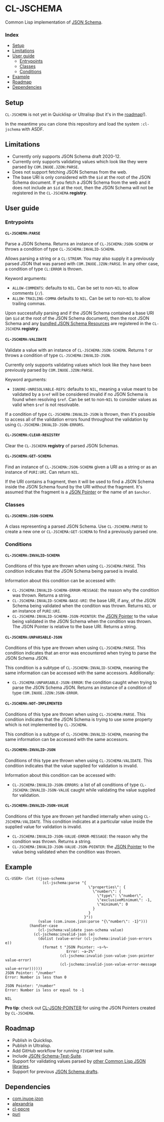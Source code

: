 # CL-JSCHEMA

Common Lisp implementation of [JSON Schema](https://json-schema.org/).

### Index

* [Setup](#setup)
* [Limitations](#limitations)
* [User guide](#user-guide)
  * [Entrypoints](#entrypoints)
  * [Classes](#classes)
  * [Conditions](#conditions)
* [Example](#example)
* [Roadmap](#setup)
* [Dependencies](#dependencies)

## Setup

`CL-JSCHEMA` is not yet in Quicklisp or Ultralisp (but it's in the
[roadmap](#roadmap)!).

In the meantime you can clone this repository and load the system `:cl-jschema`
with ASDF.

## Limitations

* Currently only supports JSON Schema draft 2020-12.
* Currently only supports validating values which look like they were parsed by
  `COM.INUOE.JZON:PARSE`.
* Does not support fetching JSON Schemas from the web.
* The base URI is only considered with the `$id` at the root of the JSON Schema
  document. If you fetch a JSON Schema from the web and it does not include an
  `$id` at the root, then the JSON Schema will not be registered in the
  `CL-JSCHEMA` **registry**.

## User guide

### Entrypoints

#### `CL-JSCHEMA:PARSE`

Parse a JSON Schema. Returns an instance of `CL-JSCHEMA:JSON-SCHEMA` or throws a
condition of type `CL-JSCHEMA:INVALID-SCHEMA`.

Allows parsing a string or a `CL:STREAM`. You may also supply it a previously
parsed JSON that was parsed with `COM.INUOE.JZON:PARSE`. In any other case, a
condition of type `CL:ERROR` is thrown.

Keyword arguments:

* `ALLOW-COMMENTS`: defaults to `NIL`. Can be set to non-`NIL` to allow comments
  (`//`).
* `ALLOW-TRAILING-COMMA` defaults to `NIL`. Can be set to non-`NIL` to allow
  trailing commas.

Upon successfully parsing and if the JSON Schema contained a base URI (an `$id`
at the root of the JSON Schema document), then the root JSON Schema and any
[bundled JSON Schema
Resources](https://json-schema.org/understanding-json-schema/structuring.html#bundling)
are registered in the `CL-JSCHEMA` **registry**.

#### `CL-JSCHEMA:VALIDATE`

Validate a value with an instance of `CL-JSCHEMA:JSON-SCHEMA`. Returns `T` or
throws a condition of type `CL-JSCHEMA:INVALID-JSON`.

Currently only supports validating values which look like they have been
previously parsed by `COM.INUOE.JZON:PARSE`.

Keyword arguments:

* `IGNORE-UNRESOLVABLE-REFS`: defaults to `NIL`, meaning a value meant to be
  validated by a `$ref` will be considered invalid if no JSON Schema is found
  when resolving `$ref`. Can be set to non-`NIL` to consider values as valid
  when `$ref` is not resolvable.

If a condition of type `CL-JSCHEMA:INVALID-JSON` is thrown, then it's possible
to access all of the validation errors found throughout the validation by using
`CL-JSCHEMA:INVALID-JSON-ERRORS`.

#### `CL-JSCHEMA:CLEAR-REGISTRY`

Clear the `CL-JSCHEMA` **registry** of parsed JSON Schemas.

#### `CL-JSCHEMA:GET-SCHEMA`

Find an instance of `CL-JSCHEMA:JSON-SCHEMA` given a URI as a string or as an
instance of `PURI:URI`. Can return `NIL`.

If the URI contains a fragment, then it will be used to find a JSON Schema
inside the JSON Schema found by the URI without the fragment. It's assumed that
the fragment is a [JSON Pointer](https://www.rfc-editor.org/rfc/rfc6901) or the
name of an `$anchor`.

### Classes

#### `CL-JSCHEMA:JSON-SCHEMA`

A class representing a parsed JSON Schema. Use `CL-JSCHEMA:PARSE` to create a
new one or `CL-JSCHEMA:GET-SCHEMA` to find a previously parsed one.

### Conditions

#### `CL-JSCHEMA:INVALID-SCHEMA`

Conditions of this type are thrown when using `CL-JSCHEMA:PARSE`. This condition
indicates that the JSON Schema being parsed is invalid.

Information about this condition can be accessed with:

* `CL-JSCHEMA:INVALID-SCHEMA-ERROR-MESSAGE`: the reason why the condition was
  thrown. Returns a string.
* `CL-JSCHEMA:INVALID-SCHEMA-BASE-URI`: the base URI, if any, of the JSON Schema
  being validated when the condition was thrown. Returns `NIL` or an instance of
  `PURI:URI`.
* `CL-JSCHEMA:INVALID-SCHEMA-JSON-POINTER`: the [JSON
  Pointer](https://www.rfc-editor.org/rfc/rfc6901) to the value being validated
  in the JSON Schema when the condition was thrown. The JSON Pointer is relative
  to the base URI. Returns a string.

#### `CL-JSCHEMA:UNPARSABLE-JSON`

Conditions of this type are thrown when using `CL-JSCHEMA:PARSE`. This condition
indicates that an error was encountered when trying to parse the JSON Schema
JSON.

This condition is a subtype of `CL-JSCHEMA:INVALID-SCHEMA`, meaning the same
information can be accessed with the same accessors. Additionally:

*  `CL-JSCHEMA:UNPARSABLE-JSON-ERROR`: the condition caught when trying to parse
   the JSON Schema JSON. Returns an instance of a condition of type
   `COM.INUOE.JZON:JSON-ERROR`.

#### `CL-JSCHEMA:NOT-IMPLEMENTED`

Conditions of this type are thrown when using `CL-JSCHEMA:PARSE`. This condition
indicates that the JSON Schema is trying to use some property which is not
implemented by `CL-JSCHEMA`.

This condition is a subtype of `CL-JSCHEMA:INVALID-SCHEMA`, meaning the same
information can be accessed with the same accessors.

#### `CL-JSCHEMA:INVALID-JSON`

Conditions of this type are thrown when using `CL-JSCHEMA:VALIDATE`. This
condition indicates that the value supplied for validation is invalid.

Information about this condition can be accessed with:

* `CL-JSCHEMA:INVALID-JSON-ERRORS`: a list of all conditions of type
  `CL-JSCHEMA:INVALID-JSON-VALUE` caught while validating the value supplied for
  validation.

#### `CL-JSCHEMA:INVALID-JSON-VALUE`

Conditions of this type are thrown yet handled internally when using
`CL-JSCHEMA:VALIDATE`. This condition indicates at a particular value inside the
supplied value for validation is invalid.

* `CL-JSCHEMA:INVALID-JSON-VALUE-ERROR-MESSAGE`: the reason why the condition
  was thrown. Returns a string.
* `CL-JSCHEMA:INVALID-JSON-VALUE-JSON-POINTER`: the [JSON
  Pointer](https://www.rfc-editor.org/rfc/rfc6901) to the value being validated
  when the condition was thrown.

## Example

``` common-lisp
CL-USER> (let ((json-schema
                 (cl-jschema:parse "{
                                      \"properties\": {
                                        \"number\": {
                                          \"type\": \"number\",
                                          \"exclusiveMinimum\": -1,
                                          \"minimum\": 0
                                        }
                                      }
                                    }"))
               (value (com.inuoe.jzon:parse "{\"number\": -1}")))
           (handler-case
               (cl-jschema:validate json-schema value)
             (cl-jschema:invalid-json (e)
               (dolist (value-error (cl-jschema:invalid-json-errors e))
                 (format t "JSON Pointer: ~s~%~
                            Error: ~a~2%"
                         (cl-jschema:invalid-json-value-json-pointer value-error)
                         (cl-jschema:invalid-json-value-error-message value-error))))))
JSON Pointer: "/number"
Error: Number is less than 0

JSON Pointer: "/number"
Error: Number is less or equal to -1

NIL
```

**Pro tip**: check out
[CL-JSON-POINTER](https://github.com/y2q-actionman/cl-json-pointer) for using
the JSON Pointers created by `CL-JSCHEMA`.

## Roadmap

* Publish in Quicklisp.
* Publish in Ultralisp.
* Add GitHub workflow for running `FIVEAM` test suite.
* Include [JSON-Schema-Test-Suite](https://github.com/json-schema-org/JSON-Schema-Test-Suite).
* Support for validating values parsed by [other Common Lisp JSON
  libraries](https://sabracrolleton.github.io/json-review.html#libraries).
* Support for previous [JSON Schema
  drafts](https://json-schema.org/specification-links.html#published-drafts).

## Dependencies

* [com.inuoe.jzon](https://github.com/Zulu-Inuoe/jzon)
* [alexandria](https://gitlab.common-lisp.net/alexandria/alexandria)
* [cl-ppcre](https://github.com/edicl/cl-ppcre/)
* [puri](https://gitlab.common-lisp.net/clpm/puri)
